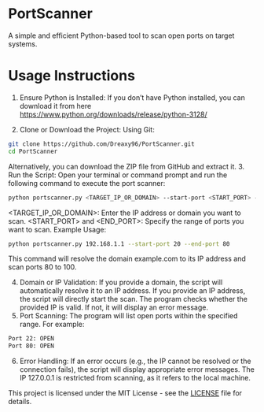 # PortScanner
A simple and efficient Python-based tool to scan open ports on target systems.





# Usage Instructions
1. Ensure Python is Installed:
If you don’t have Python installed, you can download it from here https://www.python.org/downloads/release/python-3128/

2. Clone or Download the Project:
Using Git:
```bash
git clone https://github.com/Dreaxy96/PortScanner.git
cd PortScanner
```
Alternatively, you can download the ZIP file from GitHub and extract it.
3. Run the Script:
Open your terminal or command prompt and run the following command to execute the port scanner:
```bash
python portscanner.py <TARGET_IP_OR_DOMAIN> --start-port <START_PORT> --end-port <END_PORT>
```
<TARGET_IP_OR_DOMAIN>: Enter the IP address or domain you want to scan.
<START_PORT> and <END_PORT>: Specify the range of ports you want to scan.
Example Usage:
```bash
python portscanner.py 192.168.1.1 --start-port 20 --end-port 80
```
This command will resolve the domain example.com to its IP address and scan ports 80 to 100.

4. Domain or IP Validation:
If you provide a domain, the script will automatically resolve it to an IP address.
If you provide an IP address, the script will directly start the scan.
The program checks whether the provided IP is valid. If not, it will display an error message.
5. Port Scanning:
The program will list open ports within the specified range. For example:
```bash
Port 22: OPEN
Port 80: OPEN
```
6. Error Handling:
If an error occurs (e.g., the IP cannot be resolved or the connection fails), the script will display appropriate error messages.
The IP 127.0.0.1 is restricted from scanning, as it refers to the local machine.


This project is licensed under the MIT License - see the [LICENSE](LICENSE) file for details.


